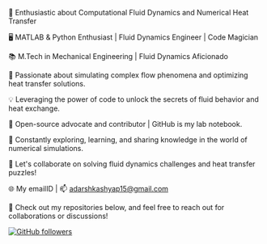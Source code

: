 🔬 Enthusiastic about Computational Fluid Dynamics and Numerical Heat Transfer

🖥️ MATLAB & Python Enthusiast | Fluid Dynamics Engineer | Code Magician

📚 M.Tech in Mechanical Engineering | Fluid Dynamics Aficionado

🌊 Passionate about simulating complex flow phenomena and optimizing heat transfer solutions. 

💡 Leveraging the power of code to unlock the secrets of fluid behavior and heat exchange.

🌟 Open-source advocate and contributor | GitHub is my lab notebook.

🔧 Constantly exploring, learning, and sharing knowledge in the world of numerical simulations.

💬 Let's collaborate on solving fluid dynamics challenges and heat transfer puzzles!

🌐 My emailID | 📫 adarshkashyap15@gmail.com

📖 Check out my repositories below, and feel free to reach out for collaborations or discussions!

[![GitHub followers](https://img.shields.io/github/followers/yourusername?label=Follow&style=social)](https://github.com/yourusername)

